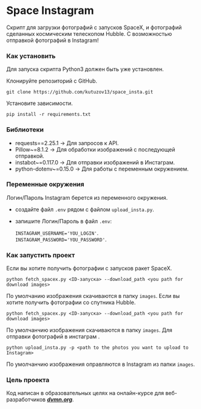 # Space Instagram

Скрипт для загрузки фотографий с запусков SpaceX, и фотографий сделанных космическим телескопом Hubble.
С возможностью отправкой фотографий в Instagram! 

### Как установить
Для запуска скрипта Python3 должен быть уже установлен.

Клонируйте репозиторий с GitHub.

```git
git clone https://github.com/kutuzov13/space_insta.git
```

Установите зависимости.

```
pip install -r requirements.txt
```
### Библиотеки
- requests==2.25.1 -> Для запросов к API.
- Pillow~=8.1.2 -> Для обработки изображений с последующей отправкой.
- instabot~=0.117.0 -> Для отправки изображений в Инстаграм.
- python-dotenv~=0.15.0 -> Для работы с переменным окружением.

### Переменные окружения
Логин/Пароль Instagram берется из переменного окружения.
- создайте файл ```.env``` рядом с файлом ```upload_insta.py```.
- запишите Логин/Пароль в файл ```.env```:
  
  ```INSTAGRAM_USERNAME='YOU_LOGIN'```.<br/>
  ```INSTAGRAM_PASSWORD='YOU_PASSWORD'```.<br/>
  
  
### Как запустить проект
Если вы хотите получить фотографии с запусков ракет SpaceX.
```
python fetch_spacex.py <ID-запуска> --download_path <you path for download images>
```
По умолчанию изображения скачиваются в папку ```images```.
Если вы хотите получить фотографии со спутника Hubble.
```
python fetch_spacex.py <ID-запуска> --download_path <you path for download images>
```
По умолчанчию изображения скачиваются в папку ```images```.
Для отправки фотографий в инстаграм .
```
python upload_insta.py -p <path to the photos you want to upload to Instagram>
```
По умолчанчию изображения оправляются в Instagram из папки ```images```. 

### Цель проекта
Код написан в образовательных целях на онлайн-курсе для веб-разработчиков ***[dvmn.org](https://dvmn.org/modules/)***.
